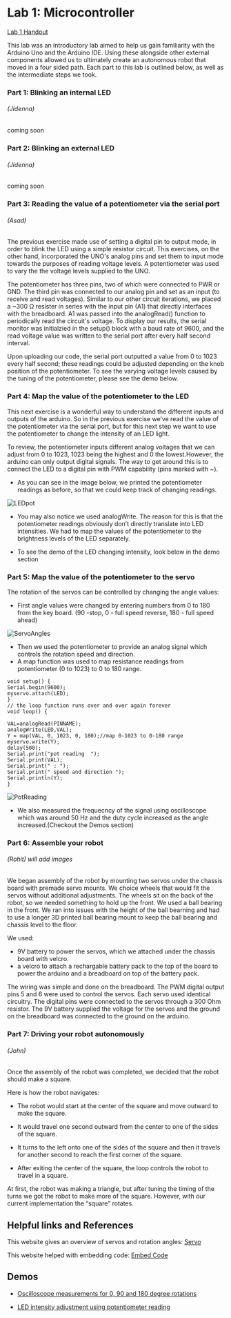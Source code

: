 # Lab 1: Microcontroller

[Lab 1 Handout](https://cei-lab.github.io/ece3400/lab1.html)

This lab was an introductory lab aimed to help us gain familiarity with the Arduino Uno and the Arduino IDE. Using these alongside other external components allowed us to ultimately create an autonomous robot that moved in a four sided path. Each part to this lab is outlined below, as well as the intermediate steps we took.


### Part 1: Blinking an internal LED 
###### (Jidenna)

coming soon


### Part 2: Blinking an external LED 
###### (Jidenna)

coming soon


### Part 3: Reading the value of a potentiometer via the serial port 
######  (Asad)

The previous exercise made use of setting a digital pin to output mode, in order to blink the LED using a simple resistor circuit. This exercises, on the other hand, incorporated the UNO's analog pins and set them to input mode towards the purposes of reading voltage levels. A potentiometer was used to vary the the voltage levels supplied to the UNO. 

The potentiometer has three pins, two of which were connected to PWR or GND. The third pin was connected to our analog pin and set as an input (to receive and read voltages). Similar to our other circuit iterations, we placed a ~300 Ω resister in series with the input pin (A1) that directly interfaces with the breadboard. A1 was passed into the analogRead() function to periodically read the circuit's voltage. To display our results, the serial monitor was initialzied in the setup() block with a baud rate of 9600, and the read voltage value was written to the serial port after every half second interval.

Upon uploading our code, the serial port outputted a value from 0 to 1023 every half second; these readings could be adjusted depending on the knob position of the potentiometer. To see the varying voltage levels caused by the tuning of the potentiometer, please see the demo below.








### Part 4: Map the value of the potentiometer to the LED 

This next exercise is a wonderful way to understand the different inputs and outputs of the arduino. So in the previous exercise we’ve read the value of the potentiometer via the serial port, but for this next step we want to use the potentiometer to change the intensity of an LED light. 

To review, the potentiometer inputs different analog voltages that we can adjust from 0 to 1023, 1023 being the highest and 0 the lowest.However, the arduino can only output digital signals. The way to get around this is to connect the LED to a digital pin with PWM capability (pins marked with ~). 

  * As you can see in the image below, we printed the potentiometer readings as before, so that we could keep track of changing readings. 

![LEDpot](imagesLab1/LEDpot.png)


  * You may also notice we used analogWrite. The reason for this is that the potentiometer readings obviously don’t directly translate into LED intensities. We had to map the values of the potentiometer to the brightness levels of the LED separately.

  * To see the demo of the LED changing intensity, look below in the demo section







### Part 5: Map the value of the potentiometer to the servo 

The rotation of the servos can be controlled by changing the angle values:
   * First angle values were changed by entering numbers from 0 to 180 from the key board. (90 -stop, 0 - full speed reverse, 180 - full speed ahead)

![ServoAngles](imagesLab1/ServoAngles.png)
     
   * Then we used the potentiometer to provide an analog signal which controls the rotation speed and direction.
   * A map function was used to map resistance readings from potentiometer (0 to 1023) to 0 to 180 range.
   
   ```arduino
  void setup() {
  Serial.begin(9600);
  myservo.attach(LED); 
   }
// the loop function runs over and over again forever
void loop() {
 
  VAL=analogRead(PINNAME);
  analogWrite(LED,VAL);
  Y = map(VAL, 0, 1023, 0, 180);//map 0-1023 to 0-180 range
  myservo.write(Y);
  delay(500);
  Serial.print("pot reading  ");
  Serial.print(VAL);
  Serial.print(" : ");
  Serial.print(" speed and direction ");
  Serial.println(Y);
}
   ``` 
![PotReading](imagesLab1/pot.png)
   
   * We also measured the frequecncy of the signal using oscilloscope which was around 50 Hz and the duty cycle increased as the angle increased.(Checkout the Demos section)
   

### Part 6: Assemble your robot 
###### (Rohit) will add images

We began assembly of the robot by mounting two servos under the chassis board with premade servo mounts. We choice wheels that would fit the servos without additional adjustments. The wheels sit on the back of the robot, so we needed something to hold up the front. We used a ball bearing in the front. We ran into issues with the height of the ball bearning and had to use a longer 3D printed ball bearing mount to keep the ball bearing and chassis level to the floor. 

We used:
  * 9V battery to power the servos, which we attached under the chassis board with velcro. 
  * a velcro to attach a rechargable battery pack to the top of the board to power the arduino and a breadboard on top of the battery pack. 

The wiring was simple and done on the breadboard. The PWM digital output pins 5 and 6 were used to control the servos. Each servo used identical circuitry. The digital pins were connected to the servos through a 300 Ohm resistor. The 9V battery supplied the voltage for the servos and the ground on the breadboard was connected to the ground on the arduino.


### Part 7: Driving your robot autonomously 
###### (John)

Once the assembly of the robot was completed, we decided that the robot should make a square. 

Here is how the robot navigates:

 * The robot would start at the center of the square and move outward to make the square. 
 
 * It would travel one second outward from the center to one of the sides of the square. 
 
 * It turns to the left onto one of the sides of the square and then it travels for another second to reach the first corner of the square. 
 * After exiting the center of the square, the loop controls the robot to travel in a square. 

At first, the robot was making a triangle, but after tuning the timing of the turns we got the robot to make more of the square. However, with our current implementation the “square” rotates.


## Helpful links and References
This website gives an overview of servos and rotation angles: [Servo](http://www.seattlerobotics.org/guide/servos.html)

This website helped with embedding code: [Embed Code](https://help.github.com/articles/creating-and-highlighting-code-blocks/)

## Demos
  * [Oscilloscope measurements for 0, 90 and 180 degree rotations](https://www.youtube.com/watch?v=w-dbIPHahbE&feature=youtu.be)

* [LED intensity adjustment using potentiometer reading](https://youtu.be/VkdjhSLH_bo)
